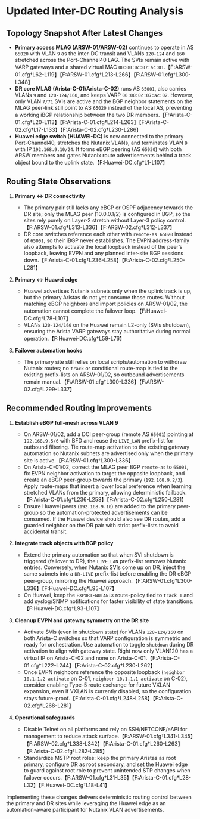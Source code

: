 # Updated Inter-DC Routing Analysis

## Topology Snapshot After Latest Changes

- **Primary access MLAG (ARSW-01/ARSW-02)** continues to operate in AS `65020` with VLAN `9` as the inter-DC transit and VLANs `120-124` and `160` stretched across the Port-Channel40 LAG. The SVIs remain active with VARP gateways and a shared virtual MAC `00:00:0c:07:ac:01`.【F:ARSW-01.cfg†L62-L119】【F:ARSW-01.cfg†L213-L266】【F:ARSW-01.cfg†L300-L348】
- **DR core MLAG (Arista-C-01/Arista-C-02)** runs AS `65001`, also carries VLANs `9` and `120-124/160`, and keeps VARP `00:00:0c:07:ac:02`. However, only VLAN `7/71` SVIs are active and the BGP neighbor statements on the MLAG peer-link still point to AS `65020` instead of the local AS, preventing a working iBGP relationship between the two DR members.【F:Arista-C-01.cfg†L20-L113】【F:Arista-C-01.cfg†L214-L263】【F:Arista-C-02.cfg†L17-L133】【F:Arista-C-02.cfg†L230-L286】
- **Huawei edge switch (HUAWEI-DC)** is now connected to the primary Port-Channel40, stretches the Nutanix VLANs, and terminates VLAN `9` with IP `192.168.9.10/24`. It forms eBGP peering (AS `65030`) with both ARSW members and gates Nutanix route advertisements behind a track object bound to the uplink state.【F:Huawei-DC.cfg†L1-L107】

## Routing State Observations

1. **Primary ↔ DR connectivity**
   - The primary pair still lacks any eBGP or OSPF adjacency towards the DR site; only the MLAG peer (10.0.0.1/2) is configured in BGP, so the sites rely purely on Layer-2 stretch without Layer-3 policy control.【F:ARSW-01.cfg†L313-L336】【F:ARSW-02.cfg†L312-L337】
   - DR core switches reference each other with `remote-as 65020` instead of `65001`, so their iBGP never establishes. The EVPN address-family also attempts to activate the local loopback instead of the peer’s loopback, leaving EVPN and any planned inter-site BGP sessions down.【F:Arista-C-01.cfg†L236-L258】【F:Arista-C-02.cfg†L250-L281】

2. **Primary ↔ Huawei edge**
   - Huawei advertises Nutanix subnets only when the uplink track is up, but the primary Aristas do not yet consume those routes. Without matching eBGP neighbors and import policies on ARSW-01/02, the automation cannot complete the failover loop.【F:Huawei-DC.cfg†L78-L107】
   - VLANs `120-124/160` on the Huawei remain L2-only (SVIs shutdown), ensuring the Arista VARP gateways stay authoritative during normal operation.【F:Huawei-DC.cfg†L59-L76】

3. **Failover automation hooks**
   - The primary site still relies on local scripts/automation to withdraw Nutanix routes; no `track` or conditional route-map is tied to the existing prefix-lists on ARSW-01/02, so outbound advertisements remain manual.【F:ARSW-01.cfg†L300-L336】【F:ARSW-02.cfg†L299-L337】

## Recommended Routing Improvements

1. **Establish eBGP full-mesh across VLAN 9**
   - On ARSW-01/02, add a DCI peer-group (remote AS `65001`) pointing at `192.168.9.5/6` with BFD and reuse the `LIVE_LAN` prefix-list for outbound filtering. Tie route-map activation to the existing gateway automation so Nutanix subnets are advertised only when the primary site is active.【F:ARSW-01.cfg†L300-L336】
   - On Arista-C-01/02, correct the MLAG peer BGP `remote-as` to `65001`, fix EVPN neighbor activation to target the opposite loopback, and create an eBGP peer-group towards the primary (`192.168.9.2/3`). Apply route-maps that insert a lower local preference when learning stretched VLANs from the primary, allowing deterministic failback.【F:Arista-C-01.cfg†L236-L258】【F:Arista-C-02.cfg†L250-L281】
   - Ensure Huawei peers (`192.168.9.10`) are added to the primary peer-group so the automation-protected advertisements can be consumed. If the Huawei device should also see DR routes, add a guarded neighbor on the DR pair with strict prefix-lists to avoid accidental transit.

2. **Integrate track objects with BGP policy**
   - Extend the primary automation so that when SVI shutdown is triggered (failover to DR), the `LIVE_LAN` prefix-list removes Nutanix entries. Conversely, when Nutanix SVIs come up on DR, inject the same subnets into a `DR-LIVE` prefix-list before enabling the DR eBGP peer-group, mirroring the Huawei approach.【F:ARSW-01.cfg†L300-L336】【F:Huawei-DC.cfg†L95-L107】
   - On Huawei, keep the `EXPORT-NUTANIX` route-policy tied to `track 1` and add syslog/SNMP notifications for faster visibility of state transitions.【F:Huawei-DC.cfg†L93-L107】

3. **Cleanup EVPN and gateway symmetry on the DR site**
   - Activate SVIs (even in shutdown state) for VLANs `120-124/160` on both Arista-C switches so that VARP configuration is symmetric and ready for orchestration. Use automation to toggle `shutdown` during DR activation to align with gateway state. Right now only VLAN120 has a virtual IP on Arista-C-02 and none on Arista-C-01.【F:Arista-C-01.cfg†L222-L244】【F:Arista-C-02.cfg†L230-L262】
   - Once EVPN neighbors reference the opposite loopback (`neighbor 10.1.1.2 activate` on C-01, `neighbor 10.1.1.1 activate` on C-02), consider enabling Type-5 route exchange for future VXLAN expansion, even if VXLAN is currently disabled, so the configuration stays future-proof.【F:Arista-C-01.cfg†L248-L258】【F:Arista-C-02.cfg†L268-L281】

4. **Operational safeguards**
   - Disable Telnet on all platforms and rely on SSH/NETCONF/eAPI for management to reduce attack surface.【F:ARSW-01.cfg†L341-L345】【F:ARSW-02.cfg†L338-L342】【F:Arista-C-01.cfg†L260-L263】【F:Arista-C-02.cfg†L282-L285】
   - Standardize MSTP root roles: keep the primary Aristas as root primary, configure DR as root secondary, and set the Huawei edge to guard against root role to prevent unintended STP changes when failover occurs.【F:ARSW-01.cfg†L31-L35】【F:Arista-C-01.cfg†L28-L32】【F:Huawei-DC.cfg†L18-L41】

Implementing these changes delivers deterministic routing control between the primary and DR sites while leveraging the Huawei edge as an automation-aware participant for Nutanix VLAN advertisements.

